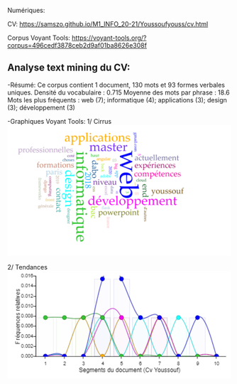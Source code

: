 Numériques:

CV: https://samszo.github.io/M1_INFO_20-21/Youssoufyouss/cv.html

Corpus Voyant Tools: https://voyant-tools.org/?corpus=496cedf3878ceb2d9af01ba8626e308f

## Analyse text mining du CV:

-Résumé:
Ce corpus contient 1 document, 130 mots et 93 formes verbales uniques.
Densité du vocabulaire : 0.715
Moyenne des mots par phrase : 18.6
Mots les plus fréquents : web (7); informatique (4); applications (3); design (3); développement (3)

-Graphiques Voyant Tools:
1/ Cirrus
![cirrusVt](https://github.com/samszo/M1_INFO_20-21/blob/main/Youssoufyouss/images/cirrusVt.png)  

2/ Tendances
![](https://github.com/samszo/M1_INFO_20-21/blob/main/Youssoufyouss/images/tendancesVt.png) 



